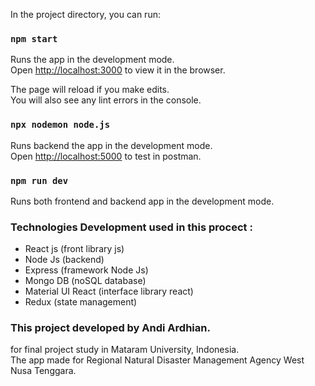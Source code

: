 In the project directory, you can run:

### `npm start`

Runs the app in the development mode.<br />
Open [http://localhost:3000](http://localhost:3000) to view it in the browser.

The page will reload if you make edits.<br />
You will also see any lint errors in the console.

### `npx nodemon node.js`

Runs backend the app in the development mode.<br />
Open [http://localhost:5000](http://localhost:5000) to test in postman.

### `npm run dev`

Runs both frontend and backend app in the development mode.<br />

### Technologies Development used in this procect :

- React js (front library js)
- Node Js (backend)
- Express (framework Node Js)
- Mongo DB (noSQL database)
- Material UI React (interface library react)
- Redux (state management)

### This project developed by Andi Ardhian.

for final project study in Mataram University, Indonesia.<br />
The app made for Regional Natural Disaster Management Agency West Nusa Tenggara.
